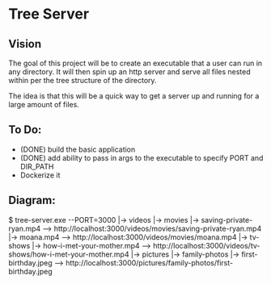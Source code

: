 # Tree Server

## Vision

The goal of this project will be to create an executable that a user can run in any directory. It will then spin up an http server and serve all files nested within per the tree structure of the directory.

The idea is that this will be a quick way to get a server up and running for a large amount of files.

## To Do:

- (DONE) build the basic application
- (DONE) add ability to pass in args to the executable to specify PORT and DIR_PATH
- Dockerize it

## Diagram:

$ tree-server.exe --PORT=3000
|-> videos
    |-> movies
        |-> saving-private-ryan.mp4     -->     http://localhost:3000/videos/movies/saving-private-ryan.mp4
        |-> moana.mp4                   -->     http://localhost:3000/videos/movies/moana.mp4
    |-> tv-shows
        |-> how-i-met-your-mother.mp4   -->     http://localhost:3000/videos/tv-shows/how-i-met-your-mother.mp4
|-> pictures
    |-> family-photos
        |-> first-birthday.jpeg         -->     http://localhost:3000/pictures/family-photos/first-birthday.jpeg
